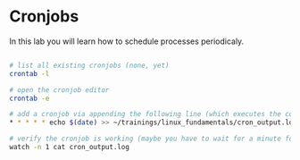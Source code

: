 # Cronjobs

In this lab you will learn how to schedule processes periodicaly.

```bash

# list all existing cronjobs (none, yet)
crontab -l

# open the cronjob editor
crontab -e

# add a cronjob via appending the following line (which executes the command every minute)
* * * * * echo $(date) >> ~/trainings/linux_fundamentals/cron_output.log

# verify the cronjob is working (maybe you have to wait for a minute for it), you can exit the command `watch` via <CTRL>+<C>
watch -n 1 cat cron_output.log
```